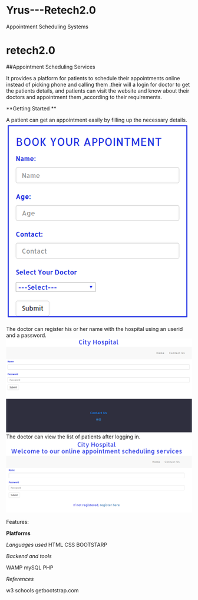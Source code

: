 # Yrus---Retech2.0
Appointment Scheduling Systems
# retech2.0
##Appointment Scheduling Services

It provides a platform for patients to schedule their appointments online instead of picking phone and calling them .their will a login for doctor to get the patients details, and patients can visit the website and know about their doctors and appointment them ,according 
to their requirements.

**Getting Started **

A patient can get an appointment easily by filling up the necessary details.
![appointment](appointment.PNG)

The doctor can register his or her name with the hospital using an userid and a password.
![register](register.png)
The doctor can view the list of patients after logging in.
![login form](drlogin.png)

Features:

**Platforms**

*Languages used*
  HTML
  CSS
  BOOTSTARP
  
*Backend and tools*

 WAMP
mySQL 
 PHP
 
 
*References*

w3 schools 
getbootstrap.com


